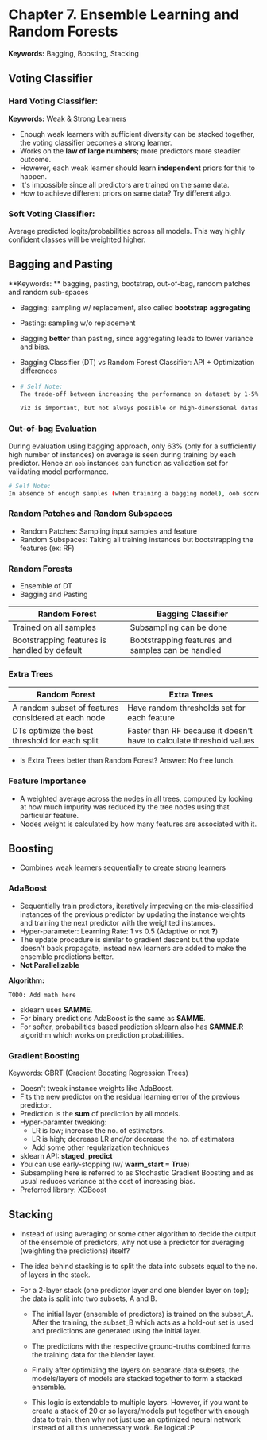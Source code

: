 # Chapter 7. Ensemble Learning and Random Forests

**Keywords:** Bagging, Boosting, Stacking

## Voting Classifier

### Hard Voting Classifier: 

**Keywords:** Weak & Strong Learners

- Enough weak learners with sufficient diversity can be stacked together, the voting classifier becomes a strong learner.
- Works on the **law of large numbers**; more predictors more steadier outcome.
- However, each weak learner should learn **independent** priors for this to happen.
- It's impossible since all predictors are trained on the same data.
- How to achieve different priors on same data? Try different algo.

### Soft Voting Classifier:

Average predicted logits/probabilities across all models. This way highly confident classes will be weighted higher.

## Bagging and Pasting

**Keywords: ** bagging, pasting, bootstrap, out-of-bag, random patches and random sub-spaces

- Bagging: sampling w/ replacement, also called **bootstrap aggregating**

- Pasting: sampling w/o replacement

- Bagging **better** than pasting, since aggregating leads to lower variance and bias.

- Bagging Classifier (DT) vs Random Forest Classifier: API + Optimization differences

- ```bash
  # Self Note:
  The trade-off between increasing the performance on dataset by 1-5% vs trying to build a continuously learning pipeline.
  
  Viz is important, but not always possible on high-dimensional dataset.
  ```

### Out-of-bag Evaluation

During evaluation using bagging approach, only 63% (only for a sufficiently high number of instances) on average is seen during training by each predictor. Hence an `oob` instances can function as validation set for validating model performance.

```bash
# Self Note:
In absence of enough samples (when training a bagging model), oob score can be used as a substitute for validation/hold-out set performance.	
```

### Random Patches and Random Subspaces

- Random Patches: Sampling input samples and feature
- Random Subspaces: Taking all training instances but bootstrapping the features (ex: RF)

### Random Forests

- Ensemble of DT
- Bagging and Pasting

| Random Forest                                | Bagging Classifier                                |
| -------------------------------------------- | ------------------------------------------------- |
| Trained on all samples                       | Subsampling can be done                           |
| Bootstrapping features is handled by default | Bootstrapping features and samples can be handled |

### Extra Trees

| Random Forest                                       | Extra Trees                                                  |
| --------------------------------------------------- | ------------------------------------------------------------ |
| A random subset of features considered at each node | Have random thresholds set for each feature                  |
| DTs optimize the best threshold for each split      | Faster than RF because it doesn't have to calculate threshold values |

- Is Extra Trees better than Random Forest? Answer: No free lunch. 

### Feature Importance

- A weighted average across the nodes in all trees, computed by looking at how much impurity was reduced by the tree nodes using that particular feature.
- Nodes weight is calculated by how many features are associated with it.

## Boosting

- Combines weak learners sequentially to create strong learners

### AdaBoost

- Sequentially train predictors, iteratively improving on the mis-classified instances of the previous predictor by updating the instance weights and training the next predictor with the weighted instances.
- Hyper-parameter: Learning Rate: 1 vs 0.5 (Adaptive or not **?**)
- The update procedure is similar to gradient descent but the update doesn't back propagate, instead new learners are added to make the ensemble predictions better.
- **Not Parallelizable**

**Algorithm:**

```
TODO: Add math here
```

- sklearn uses **SAMME**.
- For binary predictions AdaBoost is the same as **SAMME**. 
- For softer, probabilities based prediction sklearn also has **SAMME.R** algorithm which works on prediction probabilities.



### Gradient Boosting

Keywords: GBRT (Gradient Boosting Regression Trees)

- Doesn't tweak instance weights like AdaBoost.
- Fits the new predictor on the residual learning error of the previous predictor.
- Prediction is the **sum** of prediction by all models.
- Hyper-paramter tweaking:
  - LR is low; increase the no. of estimators.
  - LR is high; decrease LR and/or decrease the no. of estimators
  - Add some other regularization techniques
- sklearn API: **staged_predict**
- You can use early-stopping (w/ **warm_start = True**)
- Subsampling here is referred to as Stochastic Gradient Boosting and as usual reduces variance at the cost of increasing bias.
- Preferred library: XGBoost

## Stacking

- Instead of using averaging or some other algorithm to decide the output of the ensemble of predictors, why not use a predictor for averaging (weighting the predictions) itself?

- The idea behind stacking is to split the data into subsets equal to the no. of layers in the stack.

- For a 2-layer stack (one predictor layer and one blender layer on top); the data is split into two subsets, A and B.

  - The initial layer (ensemble of predictors) is trained on the subset_A. After the training, the subset_B which acts as a hold-out set is used and predictions are generated using the initial layer.

  - The predictions with the respective ground-truths combined forms the training data for the blender layer.

  - Finally after optimizing the layers on separate data subsets, the models/layers of models are stacked together to form a stacked ensemble.

  - This logic is extendable to multiple layers. However, if you want to create a stack of 20 or so layers/models put together with enough data to train, then why not just use an optimized neural network instead of all this unnecessary work. Be logical :P
